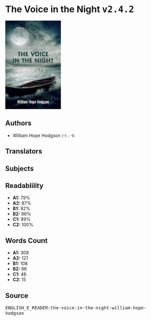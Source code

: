 # The Voice in the Night <kbd>v2.4.2</kbd>

![](./cover.medium.jpg "")

## Authors


 - William Hope Hodgson <small>(-1 - -1)</small>

## Translators



## Subjects



## Readablility


 - **A1:** 79%
 - **A2:** 87%
 - **B1:** 92%
 - **B2:** 96%
 - **C1:** 99%
 - **C2:** 100%

## Words Count


 - **A1:** 309
 - **A2:** 121
 - **B1:** 108
 - **B2:** 96
 - **C1:** 48
 - **C2:** 15

## Source


<kbd>ENGLISH_E_READER:the-voice-in-the-night-william-hope-hodgson</kbd>
